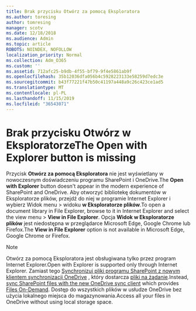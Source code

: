 ```yaml
---
title: Brak przycisku Otwórz za pomocą Eksploratora
ms.author: toresing
author: tomresing
manager: scotv
ms.date: 12/18/2018
ms.audience: Admin
ms.topic: article
ROBOTS: NOINDEX, NOFOLLOW
localization_priority: Normal
ms.collection: Adm_O365
ms.custom: ''
ms.assetid: 712afc25-b9db-4f55-bf79-9f4e5861ab9f
ms.openlocfilehash: 35b12036dfa056b4c5928223133e58259d7edc3e
ms.sourcegitcommit: b43f77221f47b50c41197a448a9c26c423ce1ad5
ms.translationtype: MT
ms.contentlocale: pl-PL
ms.lasthandoff: 11/15/2019
ms.locfileid: "36543071"
---
```

# <a name="the-open-with-explorer-button-is-missing"></a><span data-ttu-id="ef9d3-102">Brak przycisku Otwórz w Eksploratorze</span><span class="sxs-lookup"><span data-stu-id="ef9d3-102">The Open with Explorer button is missing</span></span>

<span data-ttu-id="ef9d3-103">Przycisk **Otwórz za pomocą Eksploratora** nie jest wyświetlany w nowoczesnym doświadczeniu programu SharePoint i OneDrive.</span><span class="sxs-lookup"><span data-stu-id="ef9d3-103">The **Open with Explorer** button doesn't appear in the modern experience of SharePoint and OneDrive.</span></span> <span data-ttu-id="ef9d3-104">Aby otworzyć bibliotekę dokumentów w Eksploratorze plików, przejdź do niej w programie Internet Explorer i wybierz Widok menu \> widoku **w Eksploratorze plików**.</span><span class="sxs-lookup"><span data-stu-id="ef9d3-104">To open a document library in File Explorer, browse to it in Internet Explorer and select the view menu \> **View in File Explorer**.</span></span> <span data-ttu-id="ef9d3-105">Opcja **Widok w Eksploratorze plików** jest niedostępna w przeglądarce Microsoft Edge, Google Chrome lub Firefox.</span><span class="sxs-lookup"><span data-stu-id="ef9d3-105">The **View in File Explorer** option is not available in Microsoft Edge, Google Chrome or Firefox.</span></span> 
  
> [!NOTE]
> <span data-ttu-id="ef9d3-106">Otwórz za pomocą Eksploratora jest obsługiwana tylko przez program Internet Explorer.</span><span class="sxs-lookup"><span data-stu-id="ef9d3-106">Open with Explorer is supported only through Internet Explorer.</span></span> <span data-ttu-id="ef9d3-107">Zamiast tego [Synchronizuj pliki programu SharePoint z nowym klientem synchronizacji OneDrive](https://support.office.com/article/6de9ede8-5b6e-4503-80b2-6190f3354a88.aspx) , który dostarcza [pliki na żądanie](https://support.office.com/article/0e6860d3-d9f3-4971-b321-7092438fb38e.aspx).</span><span class="sxs-lookup"><span data-stu-id="ef9d3-107">Instead, [sync SharePoint files with the new OneDrive sync client](https://support.office.com/article/6de9ede8-5b6e-4503-80b2-6190f3354a88.aspx) which provides [Files On-Demand](https://support.office.com/article/0e6860d3-d9f3-4971-b321-7092438fb38e.aspx).</span></span> <span data-ttu-id="ef9d3-108">Dostęp do wszystkich plików w usłudze OneDrive bez użycia lokalnego miejsca do magazynowania.</span><span class="sxs-lookup"><span data-stu-id="ef9d3-108">Access all your files in OneDrive without using local storage space.</span></span> 
  


